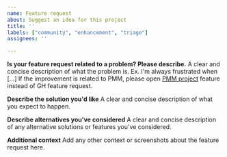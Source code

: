 ```yaml
---
name: Feature request
about: Suggest an idea for this project
title: ''
labels: ["community", "enhancement", "triage"]
assignees: ''

---
```


**Is your feature request related to a problem? Please describe.**
A clear and concise description of what the problem is. Ex. I'm always frustrated when [...]
If the improvement is related to PMM, please open [PMM project](https://jira.percona.com/projects/PMM/issues) feature instead of GH feature request.

**Describe the solution you'd like**
A clear and concise description of what you expect to happen.

**Describe alternatives you've considered**
A clear and concise description of any alternative solutions or features you've considered.

**Additional context**
Add any other context or screenshots about the feature request here.
